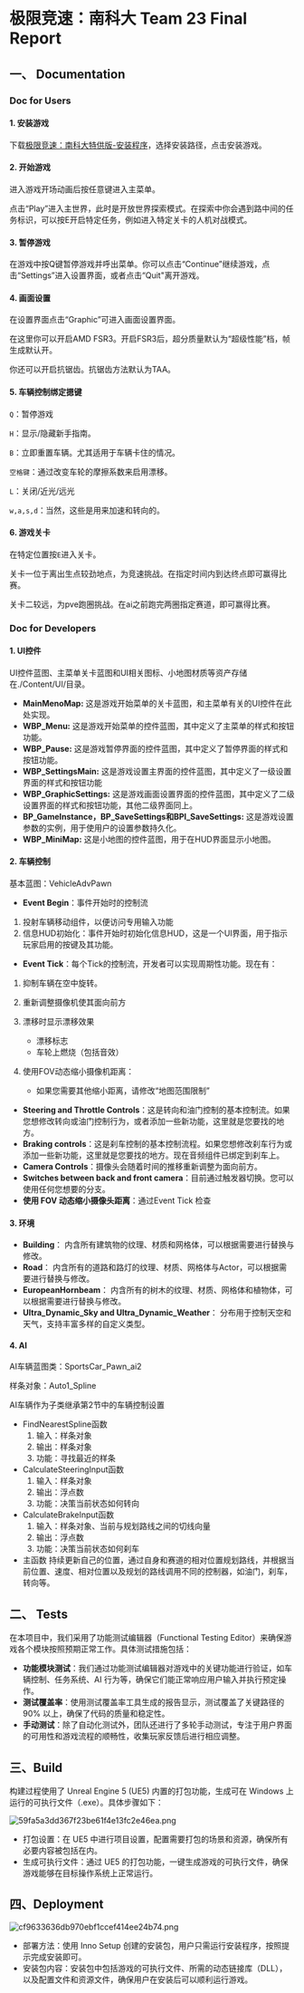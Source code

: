 # 极限竞速：南科大 Team 23 Final Report

## 一、 Documentation

### Doc for Users

#### 1. 安装游戏

下载[极限竞速：南科大特供版-安装程序](https://pan.baidu.com/s/1cCFS3g0ZGIEVK1AtBxuvuA?pwd=y520)，选择安装路径，点击安装游戏。

#### 2. 开始游戏

进入游戏开场动画后按任意键进入主菜单。

点击“Play”进入主世界，此时是开放世界探索模式。在探索中你会遇到路中间的任务标识，可以按E开启特定任务，例如进入特定关卡的人机对战模式。

#### 3. 暂停游戏

在游戏中按Q键暂停游戏并呼出菜单。你可以点击“Continue”继续游戏，点击“Settings”进入设置界面，或者点击“Quit"离开游戏。

#### 4. 画面设置

在设置界面点击“Graphic”可进入画面设置界面。

在这里你可以开启AMD FSR3。开启FSR3后，超分质量默认为“超级性能”档，帧生成默认开。

你还可以开启抗锯齿。抗锯齿方法默认为TAA。

#### 5. 车辆控制绑定摁键

`Q`：暂停游戏

`H`：显示/隐藏新手指南。

`B`：立即重置车辆。尤其适用于车辆卡住的情况。

`空格键`：通过改变车轮的摩擦系数来启用漂移。

`L`：关闭/近光/远光

`w,a,s,d`：当然，这些是用来加速和转向的。

#### 6. 游戏关卡

在特定位置按`E`进入关卡。

关卡一位于离出生点较劲地点，为竞速挑战。在指定时间内到达终点即可赢得比赛。

关卡二较远，为pve跑圈挑战。在ai之前跑完两圈指定赛道，即可赢得比赛。

### Doc for Developers

#### 1. UI控件

UI控件蓝图、主菜单关卡蓝图和UI相关图标、小地图材质等资产存储在./Content/UI/目录。

- **MainMenoMap:** 这是游戏开始菜单的关卡蓝图，和主菜单有关的UI控件在此处实现。
- **WBP_Menu:** 这是游戏开始菜单的控件蓝图，其中定义了主菜单的样式和按钮功能。
- **WBP_Pause:** 这是游戏暂停界面的控件蓝图，其中定义了暂停界面的样式和按钮功能。
- **WBP_SettingsMain:** 这是游戏设置主界面的控件蓝图，其中定义了一级设置界面的样式和按钮功能
- **WBP_GraphicSettings:** 这是游戏画面设置界面的控件蓝图，其中定义了二级设置界面的样式和按钮功能，其他二级界面同上。
- **BP_GameInstance，BP_SaveSettings和BPI_SaveSettings:** 这是游戏设置参数的实例，用于使用户的设置参数持久化。
- **WBP_MiniMap:** 这是小地图的控件蓝图，用于在HUD界面显示小地图。

#### 2. 车辆控制

基本蓝图：VehicleAdvPawn

* **Event Begin**：事件开始时的控制流

1. 投射车辆移动组件，以便访问专用输入功能
2. 信息HUD初始化：事件开始时初始化信息HUD，这是一个UI界面，用于指示玩家启用的按键及其功能。

* **Event Tick**：每个Tick的控制流，开发者可以实现周期性功能。现在有：

1. 抑制车辆在空中旋转。
2. 重新调整摄像机使其面向前方
3. 漂移时显示漂移效果

   - 漂移标志
   - 车轮上燃烧（包括音效）
4. 使用FOV动态缩小摄像机距离：

   - 如果您需要其他缩小距离，请修改“地图范围限制”

* **Steering and Throttle Controls**：这是转向和油门控制的基本控制流。如果您想修改转向或油门控制行为，或者添加一些新功能，这里就是您要找的地方。
* **Braking controls**：这是刹车控制的基本控制流程。如果您想修改刹车行为或添加一些新功能，这里就是您要找的地方。现在音频组件已绑定到刹车上。
* **Camera Controls**：摄像头会随着时间的推移重新调整为面向前方。
* **Switches between back and front camera**：目前通过触发器切换。您可以使用任何您想要的分支。
* **使用 FOV 动态缩小摄像头距离**：通过Event Tick 检查

#### 3. 环境

* **Building**： 内含所有建筑物的纹理、材质和网格体，可以根据需要进行替换与修改。
* **Road**： 内含所有的道路和路灯的纹理、材质、网格体与Actor，可以根据需要进行替换与修改。
* **EuropeanHornbeam**： 内含所有的树木的纹理、材质、网格体和植物体，可以根据需要进行替换与修改。
* **Ultra_Dynamic_Sky and Ultra_Dynamic_Weather**： 分布用于控制天空和天气，支持丰富多样的自定义类型。

#### 4. AI

AI车辆蓝图类：SportsCar_Pawn_ai2

样条对象：Auto1_Spline

AI车辆作为子类继承第2节中的车辆控制设置

* FindNearestSpline函数
  1. 输入：样条对象
  2. 输出：样条对象
  3. 功能：寻找最近的样条
* CalculateSteeringInput函数
  1. 输入：样条对象
  2. 输出：浮点数
  3. 功能：决策当前状态如何转向
* CalculateBrakeInput函数
  1. 输入：样条对象、当前与规划路线之间的切线向量
  2. 输出：浮点数
  3. 功能：决策当前状态如何刹车
* 主函数
  持续更新自己的位置，通过自身和赛道的相对位置规划路线，并根据当前位置、速度、相对位置以及规划的路线调用不同的控制器，如油门，刹车，转向等。

## 二、 Tests

在本项目中，我们采用了功能测试编辑器（Functional Testing Editor）来确保游戏各个模块按照预期正常工作。具体测试措施包括：

* **功能模块测试**：我们通过功能测试编辑器对游戏中的关键功能进行验证，如车辆控制、任务系统、AI 行为等，确保它们能正常响应用户输入并执行预定操作。
* **测试覆盖率**：使用测试覆盖率工具生成的报告显示，测试覆盖了关键路径的 90% 以上，确保了代码的质量和稳定性。
* **手动测试**：除了自动化测试外，团队还进行了多轮手动测试，专注于用户界面的可用性和游戏流程的顺畅性，收集玩家反馈后进行相应调整。

## 三、Build

构建过程使用了 Unreal Engine 5 (UE5) 内置的打包功能，生成可在 Windows 上运行的可执行文件（.exe）。具体步骤如下：

![59fa5a3dd367f23be61f4e13fc2e46ea.png](image/final-team23/pack.png)

* 打包设置：在 UE5 中进行项目设置，配置需要打包的场景和资源，确保所有必要内容被包括在内。
* 生成可执行文件：通过 UE5 的打包功能，一键生成游戏的可执行文件，确保游戏能够在目标操作系统上正常运行。

## 四、Deployment

![cf9633636db970ebf1ccef414ee24b74.png](image/final-team23/install.png)

* 部署方法：使用 Inno Setup 创建的安装包，用户只需运行安装程序，按照提示完成安装即可。
* 安装包内容：安装包中包括游戏的可执行文件、所需的动态链接库（DLL），以及配置文件和资源文件，确保用户在安装后可以顺利运行游戏。
